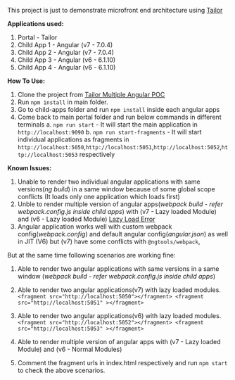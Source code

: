 This project is just to demonstrate microfront end architecture using [Tailor](https://github.com/zalando/tailor)

**Applications used:**

1. Portal - Tailor
2. Child App 1 - Angular (v7 - 7.0.4)
3. Child App 2 - Angular (v7 - 7.0.4)
4. Child App 3 - Angular (v6 - 6.1.10)
5. Child App 4 - Angular (v6 - 6.1.10)

**How To Use:**

1. Clone the project from [Tailor Multiple Angular POC](https://github.com/DhanasekaranSelvaraj/Tailor-Multiple-Angular-POC)
2. Run `npm install` in main folder.
3. Go to child-apps folder and run `npm install` inside each angular apps
4. Come back to main portal folder and run below commands in different terminals
    a. `npm run start` - It will start the main application in `http://localhost:9090`
    b. `npm run start-fragments` - It will start individual applications as fragments in `http://localhost:5050`,`http://localhost:5051`,`http://localhost:5052`,`http://localhost:5053` respectively

**Known Issues:**
1. Unable to render two individual angular applications with same versions(*ng build*) in a same window because of some global scope conflicts (It loads only one application which loads first)
2. Unble to render multiple version of angular apps(*webpack build - refer webpack.config.js inside child apps*) with (v7 - Lazy loaded Module) and (v6 - Lazy loaded Module)
[Lazy Load Error](./issues/lazyload_issue.PNG)
3. Angular application works well with custom webpack config(*webpack.config*) and default angular config(*angular.json*) as well in JIT (V6) but (v7) have some conflicts with `@ngtools/webpack`, 

But at the same time following scenarios are working fine:

1. Able to render two angular applications with same versions in a same window (*webpack build - refer webpack.config.js inside child apps*)

2. Able to render two angular applications(v7) with lazy loaded modules.
`
    <fragment src="http://localhost:5050"></fragment>
    <fragment src="http://localhost:5051" ></fragment>
`
3. Able to render two angular applications(v6) with lazy loaded modules.
`
    <fragment src="http://localhost:5052"></fragment>
    <fragment src="http://localhost:5053" ></fragment>
`
4. Able to render multiple version of angular apps with (v7 - Lazy loaded Module) and (v6 - Normal Modules)
5. Comment the fragment urls in index.html respectively and run `npm start` to check the above scenarios.
